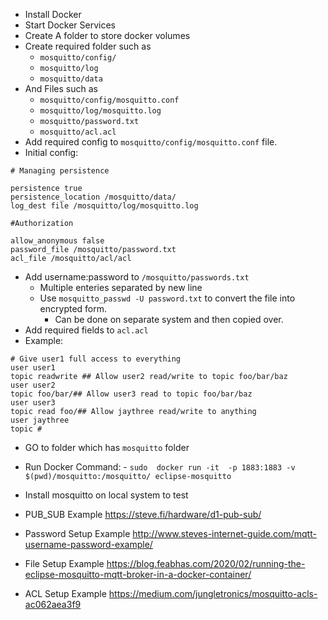 - Install Docker
- Start Docker Services
- Create A folder to store docker volumes
- Create required folder such as
  - `mosquitto/config/`
  - `mosquitto/log`
  - `mosquitto/data`
- And Files such as
  - `mosquitto/config/mosquitto.conf`
  - `mosquitto/log/mosquitto.log`
  - `mosquitto/password.txt`
  - `mosquitto/acl.acl`
- Add required config to `mosquitto/config/mosquitto.conf` file.
- Initial config:
```
# Managing persistence

persistence true
persistence_location /mosquitto/data/
log_dest file /mosquitto/log/mosquitto.log

#Authorization

allow_anonymous false
password_file /mosquitto/password.txt
acl_file /mosquitto/acl/acl
```
- Add username:password to `/mosquitto/passwords.txt `
  - Multiple enteries separated by new line
  - Use ```mosquitto_passwd -U password.txt``` to convert the file into encrypted form.
    - Can be done on separate system and then copied over.
- Add required fields to `acl.acl`
- Example:
```
# Give user1 full access to everything
user user1
topic readwrite ## Allow user2 read/write to topic foo/bar/baz
user user2
topic foo/bar/## Allow user3 read to topic foo/bar/baz
user user3
topic read foo/## Allow jaythree read/write to anything
user jaythree
topic #

```
- GO to folder which has `mosquitto` folder
- Run Docker Command: - `sudo  docker run -it  -p 1883:1883 -v $(pwd)/mosquitto:/mosquitto/ eclipse-mosquitto`
- Install mosquitto on local system to test

- PUB_SUB Example https://steve.fi/hardware/d1-pub-sub/
- Password Setup Example http://www.steves-internet-guide.com/mqtt-username-password-example/
- File Setup Example https://blog.feabhas.com/2020/02/running-the-eclipse-mosquitto-mqtt-broker-in-a-docker-container/
- ACL Setup Example https://medium.com/jungletronics/mosquitto-acls-ac062aea3f9